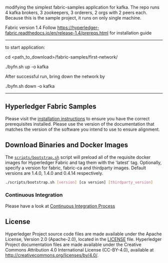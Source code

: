 
modifying the simplest fabric-samples application for kafka. The repo runs 4 kafka brokers, 3 zookeepers, 3 orderers, 2 orgs with 2 peers each.
Because this is the sample project, it runs on only single machine.

Fabric version 1.4
Follow https://hyperledger-fabric.readthedocs.io/en/release-1.4/prereqs.html for installation guide

**************************************************************************************
to start application:

cd <path_to_download>/fabric-samples/first-network/

./byfn.sh up -o kafka

After successful run, bring down the network by

./byfn.sh down -o kafka

**************************************************************************************






## Hyperledger Fabric Samples

Please visit the [installation instructions](http://hyperledger-fabric.readthedocs.io/en/latest/install.html)
to ensure you have the correct prerequisites installed. Please use the
version of the documentation that matches the version of the software you
intend to use to ensure alignment.

## Download Binaries and Docker Images

The [`scripts/bootstrap.sh`](https://github.com/hyperledger/fabric-samples/blob/release-1.3/scripts/bootstrap.sh)
script will preload all of the requisite docker
images for Hyperledger Fabric and tag them with the 'latest' tag. Optionally,
specify a version for fabric, fabric-ca and thirdparty images. Default versions
are 1.4.0, 1.4.0 and 0.4.14 respectively.

```bash
./scripts/bootstrap.sh [version] [ca version] [thirdparty_version]
```

### Continuous Integration

Please have a look at [Continuous Integration Process](docs/fabric-samples-ci.md)

## License <a name="license"></a>

Hyperledger Project source code files are made available under the Apache
License, Version 2.0 (Apache-2.0), located in the [LICENSE](LICENSE) file.
Hyperledger Project documentation files are made available under the Creative
Commons Attribution 4.0 International License (CC-BY-4.0), available at http://creativecommons.org/licenses/by/4.0/.
